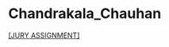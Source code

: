 # Chandrakala_Chauhan

[[JURY ASSIGNMENT]](https://nift-web-design-delhi.github.io/Chandrakala_Chauhan/)
